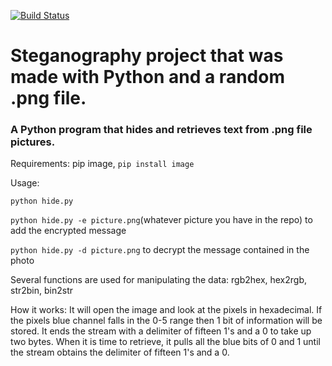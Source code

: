[![Build Status](https://travis-ci.com/travis-ci/travis-web.svg?branch=master)](https://travis-ci.com/travis-ci/travis-web)

# Steganography project that was made with Python and a random .png file.
### A Python program that hides and retrieves text from .png file pictures.  

Requirements: 
pip
image, `pip install image`

Usage: 

`python hide.py`

`python hide.py -e picture.png`(whatever picture you have in the repo) to add the encrypted message

`python hide.py -d picture.png` to decrypt the message contained in the photo


Several functions are used for manipulating the data: rgb2hex, hex2rgb, str2bin, bin2str


How it works: 
It will open the image and look at the pixels in hexadecimal. If the pixels blue channel falls in the 0-5 range then 1 bit of information will be stored. It ends the stream with a delimiter of fifteen 1's and a 0 to take up two bytes. When it is time to retrieve, it pulls all the blue bits of 0 and 1 until the stream obtains the delimiter of fifteen 1's and a 0.  
